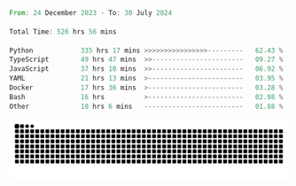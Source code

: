<!--START_SECTION:waka-->

```rust
From: 24 December 2023 - To: 30 July 2024

Total Time: 526 hrs 56 mins

Python            335 hrs 17 mins >>>>>>>>>>>>>>>>---------   62.43 %
TypeScript        49 hrs 47 mins  >>-----------------------   09.27 %
JavaScript        37 hrs 10 mins  >>-----------------------   06.92 %
YAML              21 hrs 13 mins  >------------------------   03.95 %
Docker            17 hrs 36 mins  >------------------------   03.28 %
Bash              16 hrs          >------------------------   02.98 %
Other             10 hrs 6 mins   -------------------------   01.88 %
```

<!--END_SECTION:waka-->


<picture>
  <source media="(prefers-color-scheme: dark)" srcset="https://raw.githubusercontent.com/jeerawut97/jeerawut97/output/github-contribution-grid-snake.svg">
  <img alt="github contribution grid snake animation" src="https://raw.githubusercontent.com/jeerawut97/jeerawut97/output/github-contribution-grid-snake.svg">
</picture>
